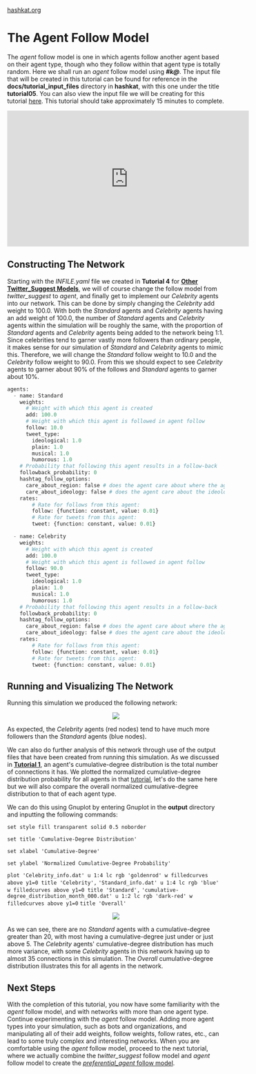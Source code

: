 [hashkat.org](http://hashkat.org)

# The Agent Follow Model

The *agent* follow model is one in which agents follow another agent based on their agent type, though who they follow within that agent type is totally random. Here we shall run an *agent* follow model using ***#k@***. The input file that will be created in this tutorial can be found for reference in the **docs/tutorial_input_files** directory in **hashkat**, with this one under the title **tutorial05**. You can also view the input file we will be creating for this tutorial [here](https://github.com/hashkat/hashkat/blob/master/docs/tutorial_input_files/tutorial05/INFILE.yaml). This tutorial should take approximately 15 minutes to complete.

<center>
<iframe width="560" height="315" src="https://www.youtube.com/embed/rBwWCohfato" frameborder="0" allowfullscreen></iframe>
</center>

## Constructing The Network

Starting with the *INFILE.yaml* file we created in **Tutorial 4** for [**Other Twitter_Suggest Models**](https://github.com/hashkat/hashkat/blob/master/docs/tutorial_input_files/tutorial04_other/INFILE.yaml), we will of course change the follow model from *twitter_suggest* to *agent*, and finally get to implement our *Celebrity* agents into our network. This can be done by simply changing the *Celebrity* add weight to 100.0. With both the *Standard* agents and *Celebrity* agents having an add weight of 100.0, the number of *Standard* agents and *Celebrity* agents within the simulation will be roughly the same, with the proportion of *Standard* agents and *Celebrity* agents being added to the network being 1:1. Since celebrities tend to garner vastly more followers than ordinary people, it makes sense for our simulation of *Standard* and *Celebrity* agents to mimic this. Therefore, we will change the *Standard* follow weight to 10.0 and the *Celebrity* follow weight to 90.0. From this we should expect to see *Celebrity* agents to garner about 90% of the follows and *Standard* agents to garner about 10%.

```python
agents:
  - name: Standard
    weights:
      # Weight with which this agent is created
      add: 100.0
      # Weight with which this agent is followed in agent follow
      follow: 10.0
      tweet_type:
        ideological: 1.0
        plain: 1.0
        musical: 1.0
        humorous: 1.0
    # Probability that following this agent results in a follow-back
    followback_probability: 0
    hashtag_follow_options:
      care_about_region: false # does the agent care about where the agent they will follow is from?
      care_about_ideology: false # does the agent care about the ideology of the agent they will follow?
    rates: 
        # Rate for follows from this agent:
        follow: {function: constant, value: 0.01}
        # Rate for tweets from this agent:
        tweet: {function: constant, value: 0.01}

  - name: Celebrity
    weights:
      # Weight with which this agent is created
      add: 100.0
      # Weight with which this agent is followed in agent follow
      follow: 90.0
      tweet_type:
        ideological: 1.0
        plain: 1.0
        musical: 1.0
        humorous: 1.0
    # Probability that following this agent results in a follow-back
    followback_probability: 0
    hashtag_follow_options:
      care_about_region: false # does the agent care about where the agent they will follow is from?
      care_about_ideology: false # does the agent care about the ideology of the agent they will follow?
    rates:
        # Rate for follows from this agent:
        follow: {function: constant, value: 0.01}
        # Rate for tweets from this agent:
        tweet: {function: constant, value: 0.01}
```

## Running and Visualizing The Network

Running this simulation we produced the following network:

<center>
<img src='../img/tutorial05/visualization.png'>
</center>

As expected, the *Celebrity* agents (red nodes) tend to have much more followers than the *Standard* agents (blue nodes).

We can also do further analysis of this network through use of the output files that have been created from running this simulation. As we discussed in [**Tutorial 1**](http://docs.hashkat.org/en/latest/tutorial01/), an agent's cumulative-degree distribution is the total number of connections it has. We plotted the normalized cumulative-degree distribution probability for all agents in that [tutorial](http://docs.hashkat.org/en/latest/tutorial01/), let's do the same here but we will also compare the overall normalized cumulative-degree distribution to that of each agent type.

We can do this using Gnuplot by entering Gnuplot in the **output** directory and inputting the following commands:

`set style fill transparent solid 0.5 noborder`

`set title 'Cumulative-Degree Distribution'`

`set xlabel 'Cumulative-Degree'`

`set ylabel 'Normalized Cumulative-Degree Probability'`

`plot 'Celebrity_info.dat' u 1:4 lc rgb 'goldenrod' w filledcurves above y1=0 title 'Celebrity',`
`'Standard_info.dat' u 1:4 lc rgb 'blue' w filledcurves above y1=0 title 'Standard',`
`'cumulative-degree_distribution_month_000.dat' u 1:2 lc rgb 'dark-red' w filledcurves above y1=0`
`title 'Overall'`

<center>
<img src='../img/tutorial05/cumulative-degree_distribution_month_000.svg'>
</center>

As we can see, there are no *Standard* agents with a cumulative-degree greater than 20, with most having a cumulative-degree just under or just above 5. The *Celebrity* agents' cumulative-degree distribution has much more variance, with some *Celebrity* agents in this network having up to almost 35 connections in this simulation. The *Overall* cumulative-degree distribution illustrates this for all agents in the network.

## Next Steps

With the completion of this tutorial, you now have some familiarity with the *agent* follow model, and with networks with more than one agent type. Continue experimenting with the *agent* follow model. Adding more agent types into your simulation, such as bots and organizations, and manipulating all of their add weights, follow weights, follow rates, etc., can lead to some truly complex and interesting networks. When you are comfortable using the *agent* follow model, proceed to the next tutorial, where we actually combine the *twitter_suggest* follow model and *agent* follow model to create the [*preferential_agent* follow model](http://docs.hashkat.org/en/latest/tutorial06/).